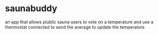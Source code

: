 # saunabuddy
an app that allows plublic sauna users to vote on a temperature and use a thermostat connected to send the average to update the temperature
